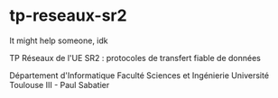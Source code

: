# tp-reseaux-sr2
It might help someone, idk

TP Réseaux de l'UE SR2 : protocoles de transfert fiable de données

Département d'Informatique
Faculté Sciences et Ingénierie
Université Toulouse III - Paul Sabatier
